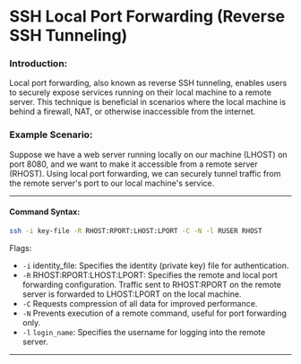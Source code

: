 SSH Local Port Forwarding (Reverse SSH Tunneling) 
===

### Introduction:
Local port forwarding, also known as reverse SSH tunneling, enables users to securely expose services running on their local machine to a remote server. This technique is beneficial in scenarios where the local machine is behind a firewall, NAT, or otherwise inaccessible from the internet.

### Example Scenario:
Suppose we have a web server running locally on our machine (LHOST) on port 8080, and we want to make it accessible from a remote server (RHOST). Using local port forwarding, we can securely tunnel traffic from the remote server's port to our local machine's service.

---

#### Command Syntax:
```sh
ssh -i key-file -R RHOST:RPORT:LHOST:LPORT -C -N -l RUSER RHOST
```

Flags:

+ `-i` identity_file: Specifies the identity (private key) file for authentication.
+ `-R` RHOST:RPORT:LHOST:LPORT: Specifies the remote and local port forwarding configuration. Traffic sent to RHOST:RPORT on the remote server is forwarded to LHOST:LPORT on the local machine.
+ `-C` Requests compression of all data for improved performance.
+ `-N` Prevents execution of a remote command, useful for port forwarding only.
+ `-l` `login_name`: Specifies the username for logging into the remote server.

---

